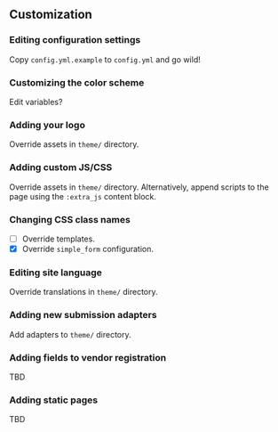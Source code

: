 ## Customization

### Editing configuration settings

Copy `config.yml.example` to `config.yml` and go wild!

### Customizing the color scheme

Edit variables?

### Adding your logo

Override assets in `theme/` directory.

### Adding custom JS/CSS

Override assets in `theme/` directory. Alternatively, append scripts to the page using the `:extra_js` content block.

### Changing CSS class names

- [ ] Override templates.
- [x] Override `simple_form` configuration.

### Editing site language

Override translations in `theme/` directory.

### Adding new submission adapters

Add adapters to `theme/` directory.

### Adding fields to vendor registration

TBD

### Adding static pages

TBD
